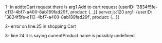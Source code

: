 1- In addtoCart request there is arg1 
Add to cart request {userID: '3834f5fe-c113-4bf7-a400-8ab189fad29f', product: {…}}
server.js:120
arg1:
{userID: '3834f5fe-c113-4bf7-a400-8ab189fad29f', product: {…}}

2- error on line:25 in shopping Cart

3- line 24 it is saying currentProduct name is possibly undefined